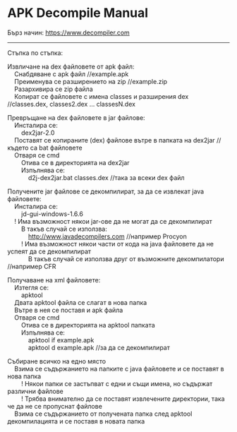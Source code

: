 # APK Decompile Manual

Бърз начин: https://www.decompiler.com
__________________________________

Стъпка по стъпка:

Извличане на dex файловете от apk файл:<br>
    Снабдяване с apk файл     //example.apk<br>
    Преименува се разширението на zip     //example.zip<br>
    Разархивира се zip файла<br>
    Копират се файловете с имена classes и разширения dex     //classes.dex, classes2.dex ... classesN.dex<br>

Превръщане на dex файловете в jar файлове:<br>
    Инсталира се:<br> 
        dex2jar-2.0<br>
    Поставят се копираните (dex) файлове вътре в папката на dex2jar     //където са bat файловете<br>
    Отваря се cmd<br>
        Отива се в директорията на dex2jar<br>
        Изпълнява се:<br>
            d2j-dex2jar.bat classes.dex     //така за всеки dex файл<br>

Получените jar файлове се декомпилират, за да се извлекат java файловете:<br>
    Инсталира се:<br>
        jd-gui-windows-1.6.6<br>
    ! Има възможност някои jar-ове да не могат да се декомпилират<br>
        В такъв случай се използва:<br>
            http://www.javadecompilers.com     //например Procyon<br>
        ! Има възможност някои части от кода на java файловете да не успеят да се декомпилират<br>
            В такъв случай се използва друг от възможните декомпилатори     //например CFR<br>

Получаване на xml файловете:<br>
    Изтегля се:<br>
        apktool<br>
    Двата apktool файла се слагат в нова папка<br>
    Вътре в нея се поставя и apk файла<br>
    Отваря се cmd<br>
        Отива се в директорията на apktool папката<br>
        Изпълнява се:<br>
            apktool if example.apk<br>
            apktool d example.apk     //за да се декомпилират<br>

Събиране всичко на едно място<br>
    Взима се съдържанието на папките с java файловете и се поставят в нова папка<br>
        ! Някои папки се застъпват с едни и същи имена, но съдържат различни файлове<br>
        ! Трябва внимателно да се поставят извлечените директории, така че да не се пропуснат файлове<br>
    Взима се съдържанието от получената папка след apktool декомпилацията и се поставя в новата папка
